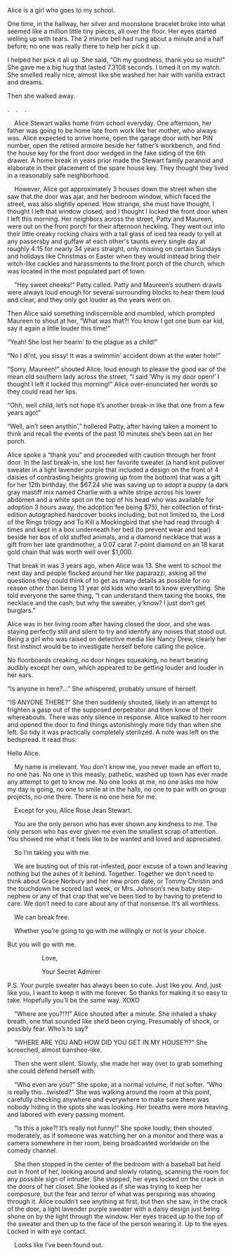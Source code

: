 Alice is a girl who goes to my school.

One time, in the hallway, her silver and moonstone bracelet broke into what seemed like a million little tiny pieces, all over the floor. Her eyes started welling up with tears. The 2 minute bell had rung about a minute and a half before; no one was really there to help her pick it up.

I helped her pick it all up. She said, “Oh my goodness, thank you so much!” She gave me a big hug that lasted 7.3108 seconds. I timed it on my watch. She smelled really nice, almost like she washed her hair with vanilla extract and dreams.

Then she walked away.

.    .    .

    Alice Stewart walks home from school everyday. One afternoon, her father was going to be home late from work like her mother, who always was. Alice expected to arrive home, open the garage door with her PIN number, open the retired armoire beside her father’s workbench, and find the house key for the front door wedged in the fake siding of the 6th drawer. A home break in years prior made the Stewart family paranoid and elaborate in their placement of the spare house key. They thought they lived in a reasonably safe neighborhood.

    However, Alice got approximately 3 houses down the street when she saw that the door was ajar, and her bedroom window, which faced the street, was also slightly opened. How strange, she must have thought, I thought I left that window closed, and I thought I locked the front door when I left this morning. Her neighbors across the street, Patty and Maureen, were out on the front porch for their afternoon heckling. They went out into their little creaky rocking chairs with a tall glass of iced tea ready to yell at any passersby and guffaw at each other's taunts every single day at roughly 4:15 for nearly 34 years straight, only missing on certain Sundays and holidays like Christmas or Easter when they would instead bring their witch-like cackles and harassments to the front porch of the church, which was located in the most populated part of town.

    “Hey sweet cheeks!” Patty called. Patty and Maureen’s southern drawls were always loud enough for several surrounding blocks to hear them loud and clear, and they only got louder as the years went on. 

Then Alice said something indiscernible and mumbled, which prompted Maureen to shout at her, “What was that?! You know I got one bum ear kid, say it again a little louder this time!”

“Yeah! She lost her hearin’ to the plague as a child!”

“No I di’nt, you sissy! It was a swimmin’ accident down at the water hole!”

“Sorry, Maureen!” shouted Alice, loud enough to please the good ear of the mean old southern lady across the street, “I said ‘Why is my door open!’ I thought I left it locked this morning!” Alice over-enunciated her words so they could read her lips.

“Ohh, well child, let’s not hope it’s another break-in like that one from a few years ago!”

“Well, ain’t seen anythin’,” hollered Patty, after having taken a moment to think and recall the events of the past 10 minutes she’s been sat on her porch.

Alice spoke a “thank you” and proceeded with caution through her front door. In the last break-in, she lost her favorite sweater (a hand knit pullover sweater in a light lavender purple that included a design on the front of 4 daisies of contrasting heights growing up from the bottom) that was a gift for her 12th birthday, the $67.24 she was saving up to adopt a puppy (a dark gray mastiff mix named Charlie with a white stripe across his lower abdomen and a white spot on the top of his head who was available for adoption 3 hours away, the adoption fee being $75), her collection of first-edition autographed hardcover books including, but not limited to, the Lord of the Rings trilogy and To Kill a Mockingbird that she had read through 4 times and kept in a box underneath her bed (to prevent wear and tear) beside her box of old stuffed animals, and a diamond necklace that was a gift from her late grandmother, a 0.07 carat 7-point diamond on an 18 karat gold chain that was worth well over $1,000.

That break in was 3 years ago, when Alice was 13. She went to school the next day and people flocked around her like paparazzi, asking all the questions they could think of to get as many details as possible for no reason other than being 13 year old kids who want to know everything. She told everyone the same thing, “I can understand them taking the books, the necklace and the cash, but why the sweater, y’know? I just don’t get burglars.”

Alice was in her living room after having closed the door, and she was staying perfectly still and silent to try and identify any noises that stood out. Being a girl who was raised on detective media like Nancy Drew, clearly her first instinct would be to investigate herself before calling the police.

No floorboards creaking, no door hinges squeaking, no heart beating audibly except her own, which appeared to be getting louder and louder in her ears.

“Is anyone in here?...” She whispered, probably unsure of herself.

“IS ANYONE THERE?” She then suddenly shouted, likely in an attempt to frighten a gasp out of the supposed perpetrator and then know of their whereabouts. There was only silence in response. Alice walked to her room and opened the door to find things astonishingly more tidy than when she left. So tidy it was practically completely sterilized. A note was left on the bedspread. It read thus:


Hello Alice.

    My name is irrelevant. You don’t know me, you never made an effort to, no one has. No one in this measly, pathetic, washed up town has ever made any attempt to get to know me. No one looks at me, no one asks me how my day is going, no one to smile at in the halls, no one to pair with on group projects, no one there. There is no one here for me.

    Except for you, Alice Rose Jean Stewart.

    You are the only person who has ever shown any kindness to me. The only person who has ever given me even the smallest scrap of attention. You showed me what it feels like to be wanted and loved and appreciated.

    So I’m taking you with me.

    We are busting out of this rat-infested, poor excuse of a town and leaving nothing but the ashes of it behind. Together. Together we don’t need to think about Grace Norbury and her new prom date, or Tommy Christin and the touchdown he scored last week, or Mrs. Johnson’s new baby step-nephew or any of that crap that we’ve been tied to by having to pretend to care. We don’t need to care about any of that nonsense. It’s all worthless.

    We can break free.

    Whether you’re going to go with me willingly or not is your choice. 

But you will go with me.

                    Love,

                    Your Secret Admirer 

P.S. Your purple sweater has always been so cute. Just like you. And, just like you, I want to keep it with me forever. So thanks for making it so easy to take. Hopefully you’ll be the same way. XOXO


    “Where are you?!?!” Alice shouted after a minute. She inhaled a shaky breath, one that sounded like she’d been crying. Presumably of shock, or possibly fear. Who’s to say?

    “WHERE ARE YOU AND HOW DID YOU GET IN MY HOUSE?!?” She screeched, almost banshee-like.

    Then she went silent. Slowly, she made her way over to grab something she could defend herself with.

    “Who even are you?” She spoke, at a normal volume, if not softer. “Who is really this…twisted?” She was walking around the room at this point, carefully checking anywhere and everywhere to make sure there was nobody hiding in the spots she was looking. Her breaths were more heaving and labored with every passing moment.

    “Is this a joke?! It’s really not funny!” She spoke loudly, then shouted moderately, as if someone was watching her on a monitor and there was a camera somewhere in her room, being broadcasted worldwide on the comedy channel.

    She then stopped in the center of the bedroom with a baseball bat held out in front of her, looking around and slowly rotating, scanning the room for any possible sign of intruder. She stopped, her eyes locked on the crack in the doors of her closet. She looked as if she was trying to keep her composure, but the fear and terror of what was perspiring was showing through it. Alice couldn’t see anything at first, but then she saw, in the crack of the door, a light lavender purple sweater with a daisy design just being shone on by the light through the window. Her eyes traced up to the top of the sweater and then up to the face of the person wearing it. Up to the eyes. Locked in with eye contact.

    Looks like I’ve been found out.